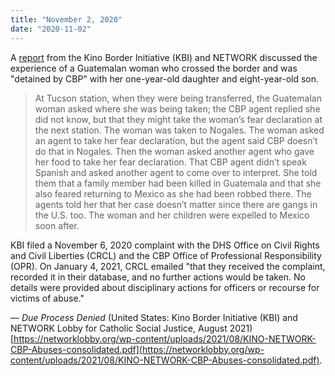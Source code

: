 ```yaml
---
title: "November 2, 2020"
date: "2020-11-02"
---
```


A [report](https://networklobby.org/wp-content/uploads/2021/08/KINO-NETWORK-CBP-Abuses-consolidated.pdf) from the Kino Border Initiative (KBI) and NETWORK discussed the experience of a Guatemalan woman who crossed the border and was "detained by CBP" with her one-year-old daughter and eight-year-old son.

> At Tucson station, when they were being transferred, the Guatemalan woman asked where she was being taken; the CBP agent replied she did not know, but that they might take the woman’s fear declaration at the next station. The woman was taken to Nogales. The woman asked an agent to take her fear declaration, but the agent said CBP doesn’t do that in Nogales. Then the woman asked another agent who gave her food to take her fear declaration. That CBP agent didn’t speak Spanish and asked another agent to come over to interpret. She told them that a family member had been killed in Guatemala and that she also feared returning to Mexico as she had been robbed there. The agents told her that her case doesn’t matter since there are gangs in the U.S. too. The woman and her children were expelled to Mexico soon after.

KBI filed a November 6, 2020 complaint with the DHS Office on Civil Rights and Civil Liberties (CRCL) and the CBP Office of Professional Responsibility (OPR). On January 4, 2021, CRCL emailed "that they received the complaint, recorded it in their database, and no further actions would be taken. No details were provided about disciplinary actions for officers or recourse for victims of abuse."

— _Due Process Denied_ (United States: Kino Border Initiative (KBI) and NETWORK Lobby for Catholic Social Justice, August 2021) [https://networklobby.org/wp-content/uploads/2021/08/KINO-NETWORK-CBP-Abuses-consolidated.pdf](https://networklobby.org/wp-content/uploads/2021/08/KINO-NETWORK-CBP-Abuses-consolidated.pdf).
